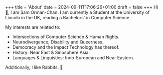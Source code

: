 +++
title = 'About'
date = 2024-09-11T17:06:26+01:00
draft = false
+++
Hi :wave:, I am Sam Orman-Chan.  I am currently a Student at the University of Lincoln in the UK, reading a Bachelors' in Computer Science.

My interests are related to:

* Intersections of Computer Science & Human Rights.
* Neurodivergence, Disability and Queerness.
* Democracy and the Impact Technology has thereof.
* History: Near East & Sinosphere Asia.
* Languages & Linguistics: Indo-European and Near Eastern.

Additionally, I like Rabbits. :rabbit: